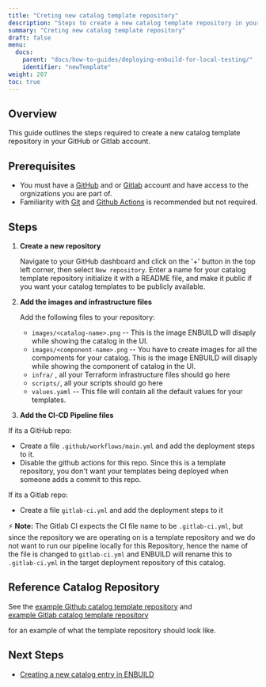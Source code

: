 ```yaml
---
title: "Creting new catalog template repository"
description: "Steps to create a new catalog template repository in your Github/Gitlab account"
summary: "Creting new catalog template repository"
draft: false
menu:
  docs:
    parent: "docs/how-to-guides/deploying-enbuild-for-local-testing/"
    identifier: "newTemplate"
weight: 207
toc: true
---
```

## Overview

This guide outlines the steps required to create a new catalog template repository in your GitHub or Gitlab account. 


## Prerequisites

- You must have a [GitHub](https://github.com/) and or [Gitlab](https://gitlab.com/) account and have access to the orgnizations you are part of.
- Familiarity with [Git](https://git-scm.com/doc) and [Github Actions](https://docs.github.com/en/actions) is recommended but not required.

## Steps

1. **Create a new repository**

   Navigate to your GitHub dashboard and click on the '+' button in the top left corner, then select `New repository`. Enter a name for your catalog template repository initialize it with a README file, and make it public if you want your catalog templates to be publicly available.

2. **Add the images and infrastructure files**

   Add the following files to your repository:

   - `images/<catalog-name>.png` -- This is the image ENBUILD will disaply while showing the catalog in the UI.
   - `images/<component-name>.png` -- You have to create images for all the compoments for your catalog. This is the image ENBUILD will disaply while showing the component of catalog in the UI.
   - `infra/` , all your Terraform infrastructure files should go here
   - `scripts/`, all your scripts should go here
   - `values.yaml` -- This file will contain all the default values for your templates.

3. **Add the CI-CD Pipeline files**

If its a GitHub repo:
   - Create a file `.github/workflows/main.yml` and add the deployment steps to it.
   - Disable the github actions for this repo. Since this is a template repository, you don't want your templates being deployed when someone adds a commit to this repo.

If its a Gitlab repo:
   - Create a file `gitlab-ci.yml` and add the deployment steps to it

:zap: **Note:** The Gitlab CI expects the CI file name to be `.gitlab-ci.yml`, but since the repository we are operating on is a template repository and we do not want to run our pipeline locally for this Repository, hence the name of the file is changed to `gitlab-ci.yml` and ENBUILD will rename this to 
`.gitlab-ci.yml` in the target deployment repository of this catalog.

## Reference Catalog Repository

   See the [example Github catalog template repository](https://github.com/VivSoftOrg/iac-templates-cypress-test-catalog/)
   and  
   [example Gitlab catalog template repository](https://gitlab.com/enbuild-staging/iac-templates/cypress-test-catalog) 
   
   for an example of what the template repository should look like.



## Next Steps

- [Creating a new catalog entry in ENBUILD](../adding-new-catalog-item-in-enbuild/)

